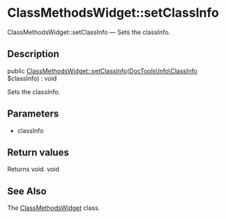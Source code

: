 ClassMethodsWidget::setClassInfo
================

ClassMethodsWidget::setClassInfo — Sets the classInfo.

Description
---------------


public [ClassMethodsWidget::setClassInfo](https://github.com/lingtalfi/DocTools/blob/master/doc/api/DocTools/Widget/ClassMethods/ClassMethodsWidget/setClassInfo.md)([DocTools\Info\ClassInfo](https://github.com/lingtalfi/DocTools/blob/master/doc/api/DocTools/Info/ClassInfo.md) $classInfo) : void




Sets the classInfo.




Parameters
--------------

- classInfo
    

Return values
----------------

Returns void.
void








See Also
-----------

The [ClassMethodsWidget](https://github.com/lingtalfi/DocTools/blob/master/doc/api/DocTools/Widget/ClassMethods/ClassMethodsWidget.md) class.
